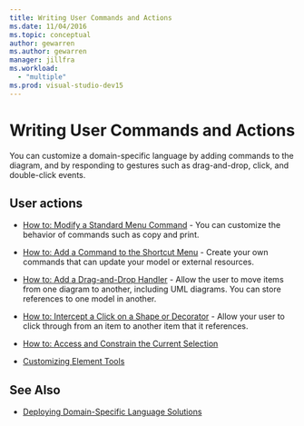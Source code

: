 ```yaml
---
title: Writing User Commands and Actions
ms.date: 11/04/2016
ms.topic: conceptual
author: gewarren
ms.author: gewarren
manager: jillfra
ms.workload:
  - "multiple"
ms.prod: visual-studio-dev15
---
```

# Writing User Commands and Actions
You can customize a domain-specific language by adding commands to the diagram, and by responding to gestures such as drag-and-drop, click, and double-click events.

## User actions

-   [How to: Modify a Standard Menu Command](../modeling/how-to-modify-a-standard-menu-command-in-a-domain-specific-language.md) - You can customize the behavior of commands such as copy and print.

-   [How to: Add a Command to the Shortcut Menu](../modeling/how-to-add-a-command-to-the-shortcut-menu.md) - Create your own commands that can update your model or external resources.

-   [How to: Add a Drag-and-Drop Handler](../modeling/how-to-add-a-drag-and-drop-handler.md) - Allow the user to move items from one diagram to another, including UML diagrams. You can store references to one model in another.

-   [How to: Intercept a Click on a Shape or Decorator](../modeling/how-to-intercept-a-click-on-a-shape-or-decorator.md) - Allow your user to click through from an item to another item that it references.

-   [How to: Access and Constrain the Current Selection](../modeling/how-to-access-and-constrain-the-current-selection.md)

-   [Customizing Element Tools](../modeling/customizing-element-tools.md)

## See Also

- [Deploying Domain-Specific Language Solutions](../modeling/deploying-domain-specific-language-solutions.md)
